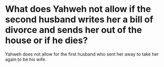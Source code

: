 # What does Yahweh not allow if the second husband writes her a bill of divorce and sends her out of the house or if he dies?

Yahweh does not allow for the first husband who sent her away to take her again to be his wife.
